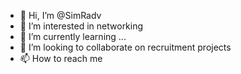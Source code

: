 - 👋 Hi, I’m @SimRadv
- 👀 I’m interested in networking
- 🌱 I’m currently learning ...
- 💞️ I’m looking to collaborate on recruitment projects
- 📫 How to reach me 

<!---
SimRadv/SimRadv is a ✨ special ✨ repository because its `README.md` (this file) appears on your GitHub profile.
You can click the Preview link to take a look at your changes.
--->
